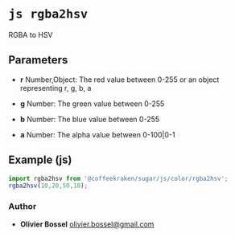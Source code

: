 


<!-- @namespace    sugar.js.color -->

# ```js rgba2hsv ```


RGBA to HSV

## Parameters

- **r**  Number,Object: The red value between 0-255 or an object representing r, g, b, a

- **g**  Number: The green value between 0-255

- **b**  Number: The blue value between 0-255

- **a**  Number: The alpha value between 0-100|0-1



## Example (js)

```js
import rgba2hsv from '@coffeekraken/sugar/js/color/rgba2hsv';
rgba2hsv(10,20,50,10);
```


### Author
- **Olivier Bossel** <a href="mailto:olivier.bossel@gmail.com">olivier.bossel@gmail.com</a> 



